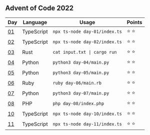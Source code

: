 ## Advent of Code 2022

| Day          | Language   | Usage                                       | Points |
| ------------ | ---------- | ------------------------------------------- | ------ |
| [01](day-01) | TypeScript | `npx ts-node day-01/index.ts`               | ⭐ ⭐  |
| [02](day-02) | TypeScript | `npx ts-node day-02/index.ts`               | ⭐ ⭐  |
| [03](day-03) | Rust       | <code>cat input.txt &vert; cargo run</code> | ⭐ ⭐  |
| [04](day-04) | Python     | `python3 day-04/main.py`                    | ⭐ ⭐  |
| [05](day-05) | Python     | `python3 day-05/main.py`                    | ⭐ ⭐  |
| [06](day-06) | Ruby       | `ruby day-06/main.rb`                       | ⭐ ⭐  |
| [07](day-07) | Python     | `python3 day-07/main.py`                    | ⭐ ⭐  |
| [08](day-08) | PHP        | `php day-08/index.php`                      | ⭐ ⭐  |
| [10](day-10) | TypeScript | `npx ts-node day-10/index.ts`               | ⭐ ⭐  |
| [11](day-11) | TypeScript | `npx ts-node day-11/index.ts`               | ⭐ ⭐  |
